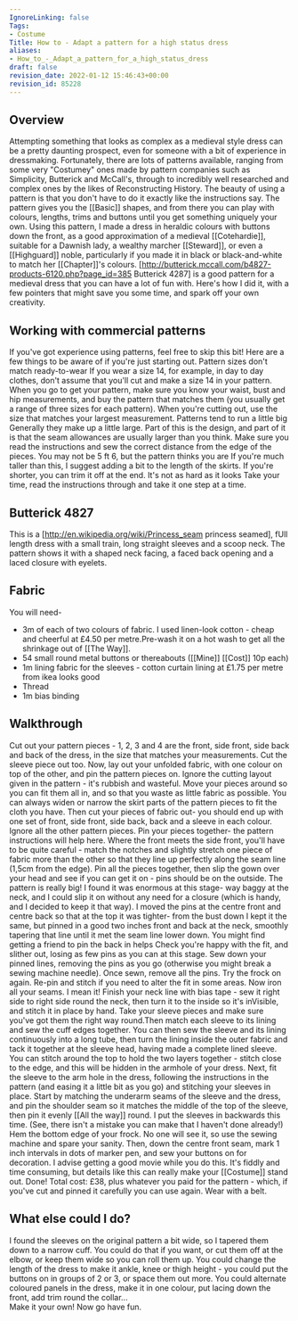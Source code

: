 ```yaml
---
IgnoreLinking: false
Tags:
- Costume
Title: How to - Adapt a pattern for a high status dress
aliases:
- How_to_-_Adapt_a_pattern_for_a_high_status_dress
draft: false
revision_date: 2022-01-12 15:46:43+00:00
revision_id: 85228
---
```


## Overview
Attempting something that looks as complex as a medieval style dress can be a pretty daunting prospect, even for someone with a bit of experience in dressmaking. Fortunately, there are lots of patterns available, ranging from some very "Costumey" ones made by pattern companies such as Simplicity, Butterick and McCall's, through to incredibly well researched and complex ones by the likes of Reconstructing History. 
The beauty of using a pattern is that you don't have to do it exactly like the instructions say. The pattern gives you the [[Basic]] shapes, and from there you can play with colours, lengths, trims and buttons until you get something uniquely your own. Using this pattern, I made a dress in heraldic colours with buttons down the front, as a good approximation of a medieval [[Cotehardie]], suitable for a Dawnish lady, a wealthy marcher [[Steward]], or even a [[Highguard]] noble, particularly if you made it in black or black-and-white to match her [[Chapter]]'s colours.
[http://butterick.mccall.com/b4827-products-6120.php?page_id=385 Butterick 4287] is a good pattern for a medieval dress that you can have a lot of fun with. Here's how I did it, with a few pointers that might save you some time, and spark off your own creativity. 
## Working with commercial patterns
If you've got experience using patterns, feel free to skip this bit! Here are a few things to be aware of if you're just starting out.
Pattern sizes don't match ready-to-wear If you wear a size 14, for example, in day to day clothes, don't assume that you'll cut and make a size 14 in your pattern. When you go to get your pattern, make sure you know your waist, bust and hip measurements, and buy the pattern that matches them (you usually get a range of three sizes for each pattern). When you're cutting out, use the size that matches your largest measurement.
Patterns tend to run a little big Generally they make up a little large. Part of this is the design, and part of it is that the seam allowances are usually larger than you think. Make sure you read the instructions and sew the correct distance from the edge of the pieces. 
You may not be 5 ft 6, but the pattern thinks you are If you're much taller than this, I suggest adding a bit to the length of the skirts. If you're shorter, you can trim it off at the end. 
It's not as hard as it looks Take your time, read the instructions through and take it one step at a time.
## Butterick 4827
This is a [http://en.wikipedia.org/wiki/Princess_seam  princess seamed], fUll length dress with a small train, long straight sleeves and a scoop neck. The pattern shows it with a shaped neck facing, a faced back opening and a laced closure with eyelets.
## Fabric
You will need-
* 3m of each of two colours of fabric. I used linen-look cotton - cheap and cheerful at £4.50 per metre.Pre-wash it on a hot wash to get all the shrinkage out of [[The Way]].
* 54 small round metal buttons or thereabouts ([[Mine]] [[Cost]] 10p each)
* 1m lining fabric for the sleeves - cotton curtain lining at £1.75  per metre from ikea looks good
* Thread
* 1m bias binding
## Walkthrough
Cut out your pattern pieces - 1, 2, 3 and 4 are the front, side front, side back and back of the dress, in the size that matches your measurements. Cut the sleeve piece out too.
Now, lay out your unfolded fabric, with one colour on top of the other, and pin the pattern pieces on. Ignore the cutting layout given in the pattern - it's rubbish and wasteful. Move your pieces around so you can fit them all in, and so that you waste as little fabric as possible. You can always widen or narrow the skirt parts of the pattern pieces to fit the cloth you have. Then cut your pieces of fabric out- you should end up with one set of front, side front, side back, back and a sleeve in each colour. Ignore all the other pattern pieces.
Pin your pieces together- the pattern instructions will help here. Where the front meets the side front, you'll have to be quite careful - match the notches and slightly stretch one piece of fabric more than the other so that they line up perfectly along the seam line (1,5cm from the edge). Pin all the pieces together, then slip the gown over your head and see if you can get it on - pins should be on the outside.
The pattern is really big!
I found it was enormous at this stage- way baggy at the neck, and I could slip it on without any need for a closure (which is handy, and I decided to keep it that way). I moved the pins at the centre front and centre back so that at the top it was tighter- from the bust down I kept it the same, but pinned in a good two inches front and back at the neck, smoothly tapering that line until it met the seam line lower down. You might find getting a friend to pin the back in helps 
Check you're happy with the fit, and slither out, losing as few pins as you can at this stage. Sew down your pinned lines, removing the pins as you go (otherwise you might break a sewing machine needle). Once sewn, remove all the pins. Try the frock on again. Re-pin and stitch if you need to alter the fit in some areas.
Now iron all your seams. I mean it! Finish your neck line with bias tape - sew it right side to right side round the neck, then turn it to the inside so it's inVisible, and stitch it in place by hand. 
Take your sleeve pieces and make sure you've got them the right way round.Then match each sleeve to its lining and sew the cuff edges together. You can then sew the sleeve and its lining continuously into a long tube, then turn the lining inside the outer fabric and tack it together at the sleeve head, having made a complete lined sleeve. You can stitch around the top to hold the two layers together - stitch close to the edge, and this will be hidden in the armhole of your dress.
Next, fit the sleeve to the arm hole in the dress, following the instructions in the pattern (and easing it a little bit as you go) and stitching your sleeves in place.  Start by matching the underarm seams of the sleeve and the dress, and pin the shoulder seam so it matches the middle of the top of the sleeve, then pin it evenly [[All the way]] round.  I put the sleeves in backwards this time. (See, there isn't a mistake you can make that I haven't done already!) 
Hem the bottom edge of your frock. No one will see it, so use the sewing machine and spare your sanity.
Then, down the centre front seam, mark 1 inch intervals in dots of marker pen, and sew your buttons on for decoration. I advise getting a good movie while you do this. It's fiddly and time consuming, but details like this can really make your [[Costume]] stand out.
Done! Total cost: £38, plus whatever you paid for the pattern - which, if you've cut and pinned it carefully you can use again. Wear with a belt.
## What else could I do?
I found the sleeves on the original pattern a bit wide, so I tapered them down to a narrow cuff. You could do that if you want, or cut them off at the elbow, or keep them wide so you can roll them up.
You could change the length of the dress to make it ankle, knee or thigh height - you could put the buttons on in groups of 2 or 3, or space them out more.
You could alternate coloured panels in the dress, make it in one colour, put lacing down the front, add trim round the collar...  
Make it your own! Now go have fun.